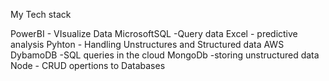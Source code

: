 My Tech stack

PowerBI          - VIsualize Data
MicrosoftSQL    -Query data
Excel            - predictive analysis
Pyhton -       Handling Unstructures and Structured data
AWS DybamoDB     -SQL queries in the cloud
MongoDb          -storing unstructured data
Node              - CRUD opertions to Databases
